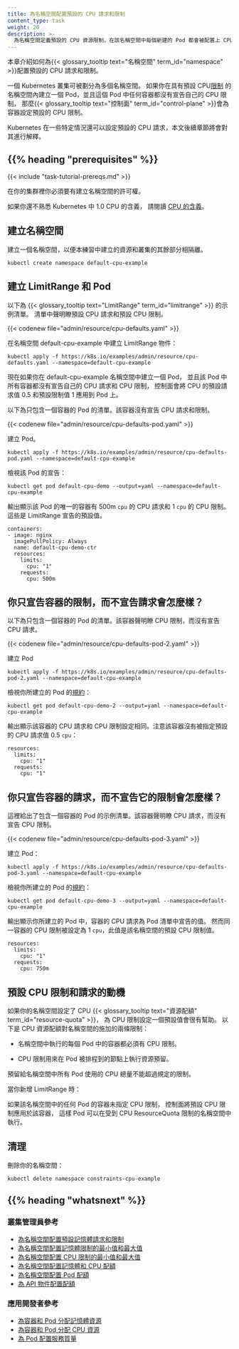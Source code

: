 ```yaml
---
title: 為名稱空間配置預設的 CPU 請求和限制
content_type: task
weight: 20
description: >-
  為名稱空間定義預設的 CPU 資源限制，在該名稱空間中每個新建的 Pod 都會被配置上 CPU 資源限制。
---
```


<!--
title: Configure Default CPU Requests and Limits for a Namespace
content_type: task
weight: 20
-->

<!-- overview -->
<!--
This page shows how to configure default CPU requests and limits for a
{{< glossary_tooltip text="namespace" term_id="namespace" >}}.

A Kubernetes cluster can be divided into namespaces. If you create a Pod within a
namespace that has a default CPU
[limit](/docs/concepts/configuration/manage-resources-containers/#requests-and-limits), and any container in that Pod does not specify
its own CPU limit, then the
{{< glossary_tooltip text="control plane" term_id="control-plane" >}} assigns the default
CPU limit to that container.

Kubernetes assigns a default CPU
[request](/docs/concepts/configuration/manage-resources-containers/#requests-and-limits),
but only under certain conditions that are explained later in this page.

-->
本章介紹如何為{{< glossary_tooltip text="名稱空間" term_id="namespace" >}}配置預設的 CPU 請求和限制。

一個 Kubernetes 叢集可被劃分為多個名稱空間。
如果你在具有預設 CPU[限制](/zh-cn/docs/concepts/configuration/manage-resources-containers/#requests-and-limits)
的名稱空間內建立一個 Pod，並且這個 Pod 中任何容器都沒有宣告自己的 CPU 限制，
那麼{{< glossary_tooltip text="控制面" term_id="control-plane" >}}會為容器設定預設的 CPU 限制。

Kubernetes 在一些特定情況還可以設定預設的 CPU 請求，本文後續章節將會對其進行解釋。

## {{% heading "prerequisites" %}}

{{< include "task-tutorial-prereqs.md" >}}

<!--
You must have access to create namespaces in your cluster.

If you're not already familiar with what Kubernetes means by 1.0 CPU,
read [meaning of CPU](/docs/concepts/configuration/manage-resources-containers/#meaning-of-cpu).
-->
在你的集群裡你必須要有建立名稱空間的許可權。

如果你還不熟悉 Kubernetes 中 1.0 CPU 的含義，
請閱讀 [CPU 的含義](/zh-cn/docs/concepts/configuration/manage-resources-containers/#meaning-of-cpu)。

<!-- steps -->

<!--
## Create a namespace

Create a namespace so that the resources you create in this exercise are
isolated from the rest of your cluster.
-->
## 建立名稱空間

建立一個名稱空間，以便本練習中建立的資源和叢集的其餘部分相隔離。

```shell
kubectl create namespace default-cpu-example
```

<!--
## Create a LimitRange and a Pod

Here's a manifest for an example {{< glossary_tooltip text="LimitRange" term_id="limitrange" >}}.
The manifest specifies a default CPU request and a default CPU limit.
-->
## 建立 LimitRange 和 Pod

以下為 {{< glossary_tooltip text="LimitRange" term_id="limitrange" >}} 的示例清單。
清單中聲明瞭預設 CPU 請求和預設 CPU 限制。

{{< codenew file="admin/resource/cpu-defaults.yaml" >}}

<!--
Create the LimitRange in the default-cpu-example namespace:
-->
在名稱空間 default-cpu-example 中建立 LimitRange 物件：

```shell
kubectl apply -f https://k8s.io/examples/admin/resource/cpu-defaults.yaml --namespace=default-cpu-example
```

<!--
Now if you create a Pod in the default-cpu-example namespace, and any container
in that Pod does not specify its own values for CPU request and CPU limit,
then the control plane applies default values: a CPU request of 0.5 and a default
CPU limit of 1.

Here's a manifest for a Pod that has one container. The container
does not specify a CPU request and limit.
-->
現在如果你在 default-cpu-example 名稱空間中建立一個 Pod，
並且該 Pod 中所有容器都沒有宣告自己的 CPU 請求和 CPU 限制，
控制面會將 CPU 的預設請求值 0.5 和預設限制值 1 應用到 Pod 上。

以下為只包含一個容器的 Pod 的清單。該容器沒有宣告 CPU 請求和限制。

{{< codenew file="admin/resource/cpu-defaults-pod.yaml" >}}

<!--
Create the Pod.
-->
建立 Pod。

```shell
kubectl apply -f https://k8s.io/examples/admin/resource/cpu-defaults-pod.yaml --namespace=default-cpu-example
```

<!--
View the Pod's specification:
-->
檢視該 Pod 的宣告：

```shell
kubectl get pod default-cpu-demo --output=yaml --namespace=default-cpu-example
```

<!--
The output shows that the Pod's only container has a CPU request of 500m `cpu`
(which you can read as “500 millicpu”), and a CPU limit of 1 `cpu`.
These are the default values specified by the LimitRange.
-->
輸出顯示該 Pod 的唯一的容器有 500m `cpu` 的 CPU 請求和 1 `cpu` 的 CPU 限制。
這些是 LimitRange 宣告的預設值。

```shell
containers:
- image: nginx
  imagePullPolicy: Always
  name: default-cpu-demo-ctr
  resources:
    limits:
      cpu: "1"
    requests:
      cpu: 500m
```

<!--
## What if you specify a container's limit, but not its request?

Here's a manifest for a Pod that has one container. The container
specifies a CPU limit, but not a request:
-->
## 你只宣告容器的限制，而不宣告請求會怎麼樣？

以下為只包含一個容器的 Pod 的清單。該容器聲明瞭 CPU 限制，而沒有宣告 CPU 請求。

{{< codenew file="admin/resource/cpu-defaults-pod-2.yaml" >}}

<!--
Create the Pod:
-->
建立 Pod

```shell
kubectl apply -f https://k8s.io/examples/admin/resource/cpu-defaults-pod-2.yaml --namespace=default-cpu-example
```

<!--
View the [specification](/docs/concepts/overview/working-with-objects/kubernetes-objects/#object-spec-and-status)
of the Pod that you created:
-->
檢視你所建立的 Pod 的[規約](/zh-cn/docs/concepts/overview/working-with-objects/kubernetes-objects/#object-spec-and-status)：

```
kubectl get pod default-cpu-demo-2 --output=yaml --namespace=default-cpu-example
```

<!--
The output shows that the Container's CPU request is set to match its CPU limit.
Notice that the container was not assigned the default CPU request value of 0.5 `cpu`:
-->
輸出顯示該容器的 CPU 請求和 CPU 限制設定相同。注意該容器沒有被指定預設的 CPU 請求值 0.5 `cpu`：

```
resources:
  limits:
    cpu: "1"
  requests:
    cpu: "1"
```

<!--
## What if you specify a container's request, but not its limit?

Here's an example manifest for a Pod that has one container. The container
specifies a CPU request, but not a limit:
-->
## 你只宣告容器的請求，而不宣告它的限制會怎麼樣？

這裡給出了包含一個容器的 Pod 的示例清單。該容器聲明瞭 CPU 請求，而沒有宣告 CPU 限制。

{{< codenew file="admin/resource/cpu-defaults-pod-3.yaml" >}}

<!--
Create the Pod:
-->
建立 Pod：

```shell
kubectl apply -f https://k8s.io/examples/admin/resource/cpu-defaults-pod-3.yaml --namespace=default-cpu-example
```

<!--
View the [specification](/docs/concepts/overview/working-with-objects/kubernetes-objects/#object-spec-and-status)
of the Pod that you created:
-->
檢視你所建立的 Pod 的[規約](/zh-cn/docs/concepts/overview/working-with-objects/kubernetes-objects/#object-spec-and-status)：

```
kubectl get pod default-cpu-demo-3 --output=yaml --namespace=default-cpu-example
```

<!--
The output shows that the container's CPU request is set to the value you specified at
the time you created the Pod (in other words: it matches the manifest).
However, the same container's CPU limit is set to 1 `cpu`, which is the default CPU limit
for that namespace.
-->
輸出顯示你所建立的 Pod 中，容器的 CPU 請求為 Pod 清單中宣告的值。
然而同一容器的 CPU 限制被設定為 1 `cpu`，此值是該名稱空間的預設 CPU 限制值。

```
resources:
  limits:
    cpu: "1"
  requests:
    cpu: 750m
```

<!--
## Motivation for default CPU limits and requests

If your namespace has a CPU {{< glossary_tooltip text="resource quota" term_id="resource-quota" >}}
configured,
it is helpful to have a default value in place for CPU limit.
Here are two of the restrictions that a CPU resource quota imposes on a namespace:

* For every Pod that runs in the namespace, each of its containers must have a CPU limit.
* CPU request apply a resource reservation on the node where the Pod in question is scheduled.
  The total amount of CPU that is reserved for use by all Pods in the namespace must not
  exceed a specified limit.

-->
## 預設 CPU 限制和請求的動機

如果你的名稱空間設定了 CPU {{< glossary_tooltip text="資源配額" term_id="resource-quota" >}}，
為 CPU 限制設定一個預設值會很有幫助。
以下是 CPU 資源配額對名稱空間的施加的兩條限制：

* 名稱空間中執行的每個 Pod 中的容器都必須有 CPU 限制。

* CPU 限制用來在 Pod 被排程到的節點上執行資源預留。

預留給名稱空間中所有 Pod 使用的 CPU 總量不能超過規定的限制。

<!--
When you add a LimitRange:

If any Pod in that namespace that includes a container does not specify its own CPU limit,
the control plane applies the default CPU limit to that container, and the Pod can be
allowed to run in a namespace that is restricted by a CPU ResourceQuota.
-->
當你新增 LimitRange 時：

如果該名稱空間中的任何 Pod 的容器未指定 CPU 限制，
控制面將預設 CPU 限制應用於該容器，
這樣 Pod 可以在受到 CPU ResourceQuota 限制的名稱空間中執行。

<!--
## Clean up

Delete your namespace:

```shell
kubectl delete namespace default-cpu-example
```
-->
## 清理

刪除你的名稱空間：

```shell
kubectl delete namespace constraints-cpu-example
```

## {{% heading "whatsnext" %}}

<!--
### For cluster administrators

* [Configure Default Memory Requests and Limits for a Namespace](/docs/tasks/administer-cluster/memory-default-namespace/)
* [Configure Minimum and Maximum Memory Constraints for a Namespace](/docs/tasks/administer-cluster/memory-constraint-namespace/)
* [Configure Minimum and Maximum CPU Constraints for a Namespace](/docs/tasks/administer-cluster/cpu-constraint-namespace/)
* [Configure Memory and CPU Quotas for a Namespace](/docs/tasks/administer-cluster/quota-memory-cpu-namespace/)
* [Configure a Pod Quota for a Namespace](/docs/tasks/administer-cluster/quota-pod-namespace/)
* [Configure Quotas for API Objects](/docs/tasks/administer-cluster/quota-api-object/)
-->
### 叢集管理員參考

* [為名稱空間配置預設記憶體請求和限制](/zh-cn/docs/tasks/administer-cluster/manage-resources/memory-default-namespace/)
* [為名稱空間配置記憶體限制的最小值和最大值](/zh-cn/docs/tasks/administer-cluster/manage-resources/memory-constraint-namespace/)
* [為名稱空間配置 CPU 限制的最小值和最大值](/zh-cn/docs/tasks/administer-cluster/manage-resources/cpu-constraint-namespace/)
* [為名稱空間配置記憶體和 CPU 配額](/zh-cn/docs/tasks/administer-cluster/manage-resources/quota-memory-cpu-namespace/)
* [為名稱空間配置 Pod 配額](/zh-cn/docs/tasks/administer-cluster/manage-resources/quota-pod-namespace/)
* [為 API 物件配置配額](/zh-cn/docs/tasks/administer-cluster/quota-api-object/)

<!--
### For app developers

* [Assign Memory Resources to Containers and Pods](/docs/tasks/configure-pod-container/assign-memory-resource/)
* [Assign CPU Resources to Containers and Pods](/docs/tasks/configure-pod-container/assign-cpu-resource/)
* [Configure Quality of Service for Pods](/docs/tasks/configure-pod-container/quality-service-pod/)
-->
### 應用開發者參考

* [為容器和 Pod 分配記憶體資源](/zh-cn/docs/tasks/configure-pod-container/assign-memory-resource/)
* [為容器和 Pod 分配 CPU 資源](/zh-cn/docs/tasks/configure-pod-container/assign-cpu-resource/)
* [為 Pod 配置服務質量](/zh-cn/docs/tasks/configure-pod-container/quality-service-pod/)


